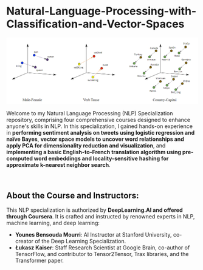 # Natural-Language-Processing-with-Classification-and-Vector-Spaces

![NLP 1](assets/img/NLP_1.png)

Welcome to my Natural Language Processing (NLP) Specialization repository, comprising four comprehensive courses designed to enhance anyone's skills in NLP. In this specialization, I gained hands-on experience in **performing sentiment analysis on tweets using logistic regression and naïve Bayes**, **vector space models to uncover word relationships and apply PCA for dimensionality reduction and visualization**, and **implementing a basic English-to-French translation algorithm using pre-computed word embeddings and locality-sensitive hashing for approximate k-nearest neighbor search**.

<br>

## About the Course and Instructors:

This NLP specialization is authorized by **DeepLearning.AI and offered through Coursera**. It is crafted and instructed by renowned experts in NLP, machine learning, and deep learning:

- **Younes Bensouda Mourri**: AI Instructor at Stanford University, co-creator of the Deep Learning Specialization.
- **Łukasz Kaiser**: Staff Research Scientist at Google Brain, co-author of TensorFlow, and contributor to Tensor2Tensor, Trax libraries, and the Transformer paper.
